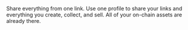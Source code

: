 Share everything from one link.
Use one profile to share your links and everything you create, collect, and sell. All of your on-chain assets are already there.